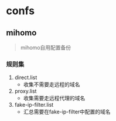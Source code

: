 # confs

## mihomo
> mihomo自用配置备份
### 规则集
1. direct.list
    - 收集不需要走远程的域名
2. proxy.list
    - 收集需要走远程代理的域名
3. fake-ip-filter.list
    - 汇总需要在fake-ip-filter中配置的域名